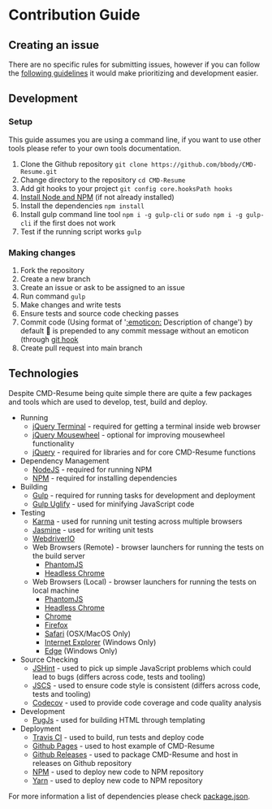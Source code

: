 # Contribution Guide
## Creating an issue
There are no specific rules for submitting issues, however if you can follow the [following guidelines](https://upthemes.com/blog/2014/02/writing-useful-github-issues/) it would make prioritizing and development easier.

## Development
### Setup
This guide assumes you are using a command line, if you want to use other tools please refer to your own tools documentation.

1. Clone the Github repository `git clone https://github.com/bbody/CMD-Resume.git`
2. Change directory to the repository `cd CMD-Resume`
3. Add git hooks to your project `git config core.hooksPath hooks`
4. [Install Node and NPM](https://docs.npmjs.com/getting-started/installing-node) (if not already installed)
5. Install the dependencies `npm install`
6. Install gulp command line tool `npm i -g gulp-cli` or `sudo npm i -g gulp-cli` if the first does not work
7. Test if the running script works `gulp`

### Making changes
1. Fork the repository
2. Create a new branch
3. Create an issue or ask to be assigned to an issue
4. Run command `gulp`
4. Make changes and write tests
5. Ensure tests and source code checking passes
6. Commit code (Using format of '[:emoticon:](https://github.com/slashsBin/styleguide-git-commit-message) Description of change') by default :pencil: is prepended to any commit message without an emoticon (through [git hook](https://github.com/bbody/CMD-Resume/blob/master/hooks/prepend-commit-emoticon.sh)
7. Create pull request into main branch

## Technologies
Despite CMD-Resume being quite simple there are quite a few packages and tools which are used to develop, test, build and deploy.

- Running
    - [jQuery Terminal](http://terminal.jcubic.pl/) - required for getting a terminal inside web browser
    - [jQuery Mousewheel](https://github.com/jquery/jquery-mousewheel) - optional for improving mousewheel functionality
    - [jQuery](https://jquery.com/) - required for libraries and for core CMD-Resume functions
- Dependency Management
    - [NodeJS](https://nodejs.org/en/) - required for running NPM
    - [NPM](https://www.npmjs.com/) - required for installing dependencies
- Building
    - [Gulp](http://gulpjs.com/) - required for running tasks for development and deployment
    - [Gulp Uglify](https://www.npmjs.com/package/gulp-uglify) - used for minifying JavaScript code
- Testing
    - [Karma](https://karma-runner.github.io/) - used for running unit testing across multiple browsers
    - [Jasmine](https://jasmine.github.io/) - used for writing unit tests
    - [WebdriverIO](http://webdriver.io/)
    - Web Browsers (Remote) - browser launchers for running the tests on the build server
        - [PhantomJS](https://github.com/karma-runner/karma-phantomjs-launcher)
        - [Headless Chrome](https://developers.google.com/web/updates/2017/04/headless-chrome)
    - Web Browsers (Local) - browser launchers for running the tests on local machine
        - [PhantomJS](https://github.com/karma-runner/karma-phantomjs-launcher)
        - [Headless Chrome](https://developers.google.com/web/updates/2017/04/headless-chrome)
        - [Chrome](https://github.com/karma-runner/karma-chrome-launcher)
        - [Firefox](https://github.com/karma-runner/karma-firefox-launcher)
        - [Safari](https://github.com/karma-runner/karma-safari-launcher) (OSX/MacOS Only)
        - [Internet Explorer](https://github.com/karma-runner/karma-ie-launcher) (Windows Only)
        - [Edge](https://github.com/karma-runner/karma-edge-launcher) (Windows Only)
- Source Checking
    - [JSHint](http://jshint.com/) - used to pick up simple JavaScript problems which could lead to bugs (differs across code, tests and tooling)
    - [JSCS](http://jscs.info/) - used to ensure code style is consistent (differs across code, tests and tooling)
    - [Codecov](https://codecov.io/gh/bbody/CMD-Resume) - used to provide code coverage and code quality analysis
- Development
    - [PugJs](https://github.com/pugjs/pug) - used for building HTML through templating
- Deployment
    - [Travis CI](https://travis-ci.org/) - used to build, run tests and deploy code
    - [Github Pages](https://pages.github.com/) - used to host example of CMD-Resume
    - [Github Releases](https://help.github.com/articles/creating-releases/) - used to package CMD-Resume and host in releases on Github repository
    - [NPM](https://www.npmjs.com/package/cmd-resume) - used to deploy new code to NPM repository
    - [Yarn](https://yarnpkg.com) - used to deploy new code to NPM repository

For more information a list of dependencies please check [package.json](https://github.com/bbody/CMD-Resume/blob/master/package.json).